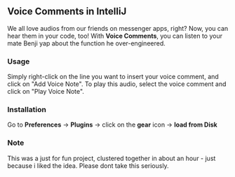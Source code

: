 ## Voice Comments in IntelliJ

We all love audios from our friends on messenger apps, right? Now, you can hear them in your code, too! With **Voice Comments**, you can listen to your mate Benji yap about the function he over-engineered.

### Usage
Simply right-click on the line you want to insert your voice comment, and click on "Add Voice Note".
To play this audio, select the voice comment and click on "Play Voice Note".

### Installation
Go to **Preferences** -> **Plugins** -> click on the **gear** icon -> **load from Disk**

### Note
This was a just for fun project, clustered together in about an hour - just because i liked the idea. Please dont take this seriously.
